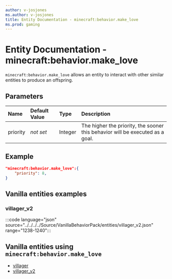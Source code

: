 ```yaml
---
author: v-josjones
ms.author: v-josjones
title: Entity Documentation - minecraft:behavior.make_love
ms.prod: gaming
---
```


# Entity Documentation - minecraft:behavior.make_love

`minecraft:behavior.make_love` allows an entity to interact with other similar entities to produce an offspring.

## Parameters

|Name |Default Value  |Type  |Description  |
|:----------|:----------|:----------|:----------|
|priority|*not set*|Integer|The higher the priority, the sooner this behavior will be executed as a goal.|

## Example

```json
"minecraft:behavior.make_love":{
    "priority": 8,
}
```

## Vanilla entities examples

### villager_v2

:::code language="json" source="../../../../Source/VanillaBehaviorPack/entities/villager_v2.json" range="1238-1240":::

## Vanilla entities using `minecraft:behavior.make_love`

- [villager](../../../../Source/VanillaBehaviorPack_Snippets/entities/villager.md)
- [villager_v2](../../../../Source/VanillaBehaviorPack_Snippets/entities/villager_v2.md)
